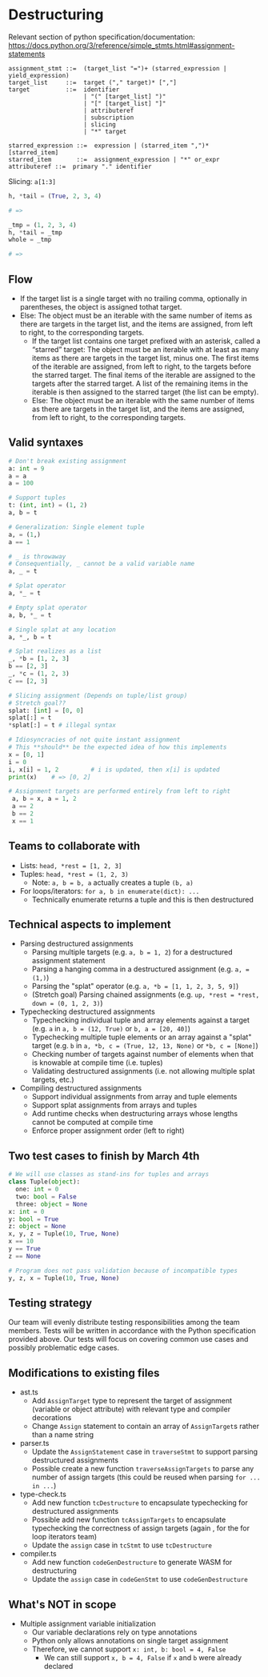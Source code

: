 # Destructuring

Relevant section of python specification/documentation: https://docs.python.org/3/reference/simple_stmts.html#assignment-statements

```
assignment_stmt ::=  (target_list "=")+ (starred_expression | yield_expression)
target_list     ::=  target ("," target)* [","]
target          ::=  identifier
                     | "(" [target_list] ")"
                     | "[" [target_list] "]"
                     | attributeref
                     | subscription
                     | slicing
                     | "*" target

starred_expression ::=  expression | (starred_item ",")* [starred_item]
starred_item       ::=  assignment_expression | "*" or_expr
attributeref ::=  primary "." identifier
```

Slicing: `a[1:3]`

```python
h, *tail = (True, 2, 3, 4)

# =>

_tmp = (1, 2, 3, 4)
h, *tail = _tmp
whole = _tmp

# =>

```


## Flow

- If the target list is a single target with no trailing comma, optionally in parentheses, the
  object is assigned tothat target.
- Else: The object must be an iterable with the same number of items as there are targets in the
  target list, and the items are assigned, from left to right, to the corresponding targets.
  - If the target list contains one target prefixed with an asterisk, called a “starred” target: The
    object must be an iterable with at least as many items as there are targets in the target list,
    minus one. The first items of the iterable are assigned, from left to right, to the targets
    before the starred target. The final items of the iterable are assigned to the targets after the
    starred target. A list of the remaining items in the iterable is then assigned to the starred
    target (the list can be empty).
  - Else: The object must be an iterable with the same number of items as there are targets in the
    target list, and the items are assigned, from left to right, to the corresponding targets.



## Valid syntaxes

```python
# Don't break existing assignment
a: int = 9
a = a
a = 100

# Support tuples
t: (int, int) = (1, 2)
a, b = t

# Generalization: Single element tuple
a, = (1,)
a == 1

# _ is throwaway
# Consequentially, _ cannot be a valid variable name
a, _ = t

# Splat operator
a, *_ = t

# Empty splat operator
a, b, *_ = t

# Single splat at any location
a, *_, b = t

# Splat realizes as a list
_, *b = [1, 2, 3]
b == [2, 3]
_, *c = (1, 2, 3)
c == [2, 3]

# Slicing assignment (Depends on tuple/list group)
# Stretch goal??
splat: [int] = [0, 0]
splat[:] = t
*splat[:] = t # illegal syntax

# Idiosyncracies of not quite instant assignment
# This **should** be the expected idea of how this implements
x = [0, 1]
i = 0
i, x[i] = 1, 2         # i is updated, then x[i] is updated
print(x)    # => [0, 2]

# Assignment targets are performed entirely from left to right
 a, b = x, a = 1, 2
 a == 2
 b == 2
 x == 1
```

## Teams to collaborate with

- Lists: `head, *rest = [1, 2, 3]`
- Tuples: `head, *rest = (1, 2, 3)`
  - Note: `a, b = b, a` actually creates a tuple `(b, a)`
- For loops/iterators: `for a, b in enumerate(dict): ...`
  - Technically enumerate returns a tuple and this is then destructured

## Technical aspects to implement

- Parsing destructured assignments
  - Parsing multiple targets (e.g. `a, b = 1, 2`) for a destructured assignment statement
  - Parsing a hanging comma in a destructured assignment (e.g. `a, = (1,)`)
  - Parsing the "splat" operator (e.g. `a, *b = [1, 1, 2, 3, 5, 9]`)
  - (Stretch goal) Parsing chained assignments (e.g. `up, *rest = *rest, down = (0, 1, 2, 3)`)
- Typechecking destructured assignments
  - Typechecking individual tuple and array elements against a target
    (e.g. `a` in `a, b = (12, True)` or `b, a = [20, 40]`)
  - Typechecking multiple tuple elements or an array against a "splat" target
    (e.g. `b` in `a, *b, c = (True, 12, 13, None)` or `*b, c = [None]`)
  - Checking number of targets against number of elements when that is knowable at compile time (i.e. tuples)
  - Validating destructured assignments (i.e. not allowing multiple splat targets, etc.)
- Compiling destructured assignments
  - Support individual assignments from array and tuple elements
  - Support splat assignments from arrays and tuples
  - Add runtime checks when destructuring arrays whose lengths cannot be computed at compile time
  - Enforce proper assignment order (left to right)

## Two test cases to finish by March 4th

```python
# We will use classes as stand-ins for tuples and arrays
class Tuple(object):
  one: int = 0
  two: bool = False
  three: object = None
x: int = 0
y: bool = True
z: object = None
x, y, z = Tuple(10, True, None)
x == 10
y == True
z == None

# Program does not pass validation because of incompatible types
y, z, x = Tuple(10, True, None)
```

## Testing strategy
Our team will evenly distribute testing responsibilities among the team members. Tests will be written in accordance
with the Python specification provided above. Our tests will focus on covering common use cases and possibly
problematic edge cases.

## Modifications to existing files

- ast.ts
  - Add `AssignTarget` type to represent the target of assignment (variable or object attribute) with relevant type
    and compiler decorations
  - Change `Assign` statement to contain an array of `AssignTarget`s rather than a name string
- parser.ts
  - Update the `AssignStatement` case in `traverseStmt` to support parsing destructured assignments
  - Possible create a new function `traverseAssignTargets` to parse any number of assign targets (this could be
    reused when parsing `for ... in ...`)
- type-check.ts
  - Add new function `tcDestructure` to encapsulate typechecking for destructured assignments
  - Possible add new function `tcAssignTargets` to encapsulate typechecking the correctness of assign targets (again
    , for the for loop iterators team)
  - Update the `assign` case in `tcStmt` to use `tcDestructure`
- compiler.ts
  - Add new function `codeGenDestructure` to generate WASM for destructuring
  - Update the `assign` case in `codeGenStmt` to use `codeGenDestructure`

## What's NOT in scope

- Multiple assignment variable initialization
  - Our variable declarations rely on type annotations
  - Python only allows annotations on single target assignment
  - Therefore, we cannot support `x: int, b: bool = 4, False`
    - We can still support `x, b = 4, False` if `x` and `b` were already declared
